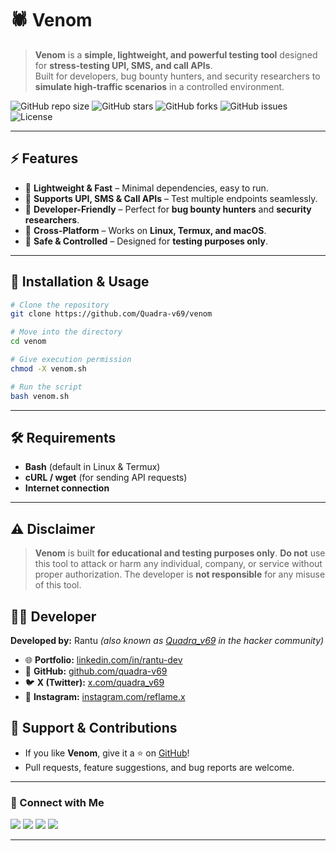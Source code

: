 
# 🕷️ Venom  
> **Venom** is a **simple, lightweight, and powerful testing tool** designed for **stress-testing UPI, SMS, and call APIs**.  
Built for developers, bug bounty hunters, and security researchers to **simulate high-traffic scenarios** in a controlled environment.

![GitHub repo size](https://img.shields.io/github/repo-size/Quadra-v69/venom?color=blue&style=for-the-badge)
![GitHub stars](https://img.shields.io/github/stars/Quadra-v69/venom?color=yellow&style=for-the-badge)
![GitHub forks](https://img.shields.io/github/forks/Quadra-v69/venom?color=green&style=for-the-badge)
![GitHub issues](https://img.shields.io/github/issues/Quadra-v69/venom?color=red&style=for-the-badge)
![License](https://img.shields.io/badge/license-MIT-lightgrey?style=for-the-badge)

---

## ⚡ Features
- 🚀 **Lightweight & Fast** – Minimal dependencies, easy to run.
- 📱 **Supports UPI, SMS & Call APIs** – Test multiple endpoints seamlessly.
- 🧪 **Developer-Friendly** – Perfect for **bug bounty hunters** and **security researchers**.
- 🔄 **Cross-Platform** – Works on **Linux, Termux, and macOS**.
- 🔐 **Safe & Controlled** – Designed for **testing purposes only**.

---

## 📌 Installation & Usage

```bash
# Clone the repository
git clone https://github.com/Quadra-v69/venom

# Move into the directory
cd venom

# Give execution permission
chmod -X venom.sh

# Run the script
bash venom.sh
````

---

## 🛠️ Requirements

* **Bash** (default in Linux & Termux)
* **cURL / wget** (for sending API requests)
* **Internet connection**

---

## ⚠️ Disclaimer

> **Venom** is built **for educational and testing purposes only**.
> **Do not** use this tool to attack or harm any individual, company, or service without proper authorization.
> The developer is **not responsible** for any misuse of this tool.



## 🧑‍💻 Developer

**Developed by:** Rantu *(also known as [Quadra\_v69](https://github.com/quadra-v69) in the hacker community)*

* 🌐 **Portfolio:** [linkedin.com/in/rantu-dev](https://linkedin.com/in/rantu-dev)
* 🐙 **GitHub:** [github.com/quadra-v69](https://github.com/quadra-v69)
* 🐦 **X (Twitter):** [x.com/quadra\_v69](https://x.com/quadra_v69)
* 📸 **Instagram:** [instagram.com/reflame.x](https://instagram.com/reflame.x)



## 🌟 Support & Contributions

* If you like **Venom**, give it a ⭐ on [GitHub](https://github.com/Quadra-v69/venom)!
* Pull requests, feature suggestions, and bug reports are welcome.

---



### 🔗 Connect with Me

<p align="left">
<a href="https://github.com/quadra-v69" target="_blank"><img src="https://img.shields.io/badge/GitHub-100000?style=for-the-badge&logo=github&logoColor=white"/></a>
<a href="https://x.com/quadra_v69" target="_blank"><img src="https://img.shields.io/badge/Twitter-1DA1F2?style=for-the-badge&logo=twitter&logoColor=white"/></a>
<a href="https://instagram.com/reflame.x" target="_blank"><img src="https://img.shields.io/badge/Instagram-E4405F?style=for-the-badge&logo=instagram&logoColor=white"/></a>
<a href="https://linkedin.com/in/rantu-dev" target="_blank"><img src="https://img.shields.io/badge/LinkedIn-0077B5?style=for-the-badge&logo=linkedin&logoColor=white"/></a>
</p>

---


